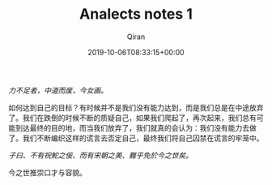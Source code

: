 ﻿---
title: Analects notes 1
author: Qiran
type: post
date: 2019-10-06T08:33:15+00:00
aliases: ["/analects-notes-1/"]
categories:
  - Analects

---
_力不足者，中道而废，今女画。_

如何达到自己的目标？有时候并不是我们没有能力达到，而是我们总是在中途放弃了。我们在跌倒的时候不断的质疑自己，如果我们爬起了，再次起来，我们总有可能到达最终的目的地，而当我们放弃了，我们就真的会认为：我们没有能力去做了。我们不断编织这样的谎言去否定自己，最终我们将自己囚禁在谎言的牢笼中。

_子曰、不有祝鮀之佞、而有宋朝之美、難乎免於今之世矣。_ 

今之世推崇口才与容貌。
